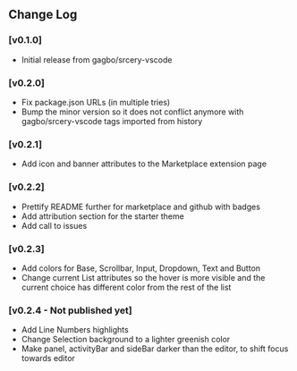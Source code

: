 ## Change Log

### [v0.1.0]
- Initial release from gagbo/srcery-vscode

### [v0.2.0]
- Fix package.json URLs (in multiple tries)
- Bump the minor version so it does not conflict anymore with
  gagbo/srcery-vscode tags imported from history

### [v0.2.1]
- Add icon and banner attributes to the Marketplace extension page

### [v0.2.2]
- Prettify README further for marketplace and github with badges
- Add attribution section for the starter theme
- Add call to issues

### [v0.2.3]
- Add colors for Base, Scrollbar, Input, Dropdown, Text and Button
- Change current List attributes so the hover is more visible and the current choice has different color from the rest of the list

### [v0.2.4 - Not published yet]
- Add Line Numbers highlights
- Change Selection background to a lighter greenish color
- Make panel, activityBar and sideBar darker than the editor, to shift focus towards editor